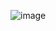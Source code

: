![image](https://user-images.githubusercontent.com/101695441/170065293-92674c8e-ac02-4f9f-b2db-ba215a91ebf6.png)
